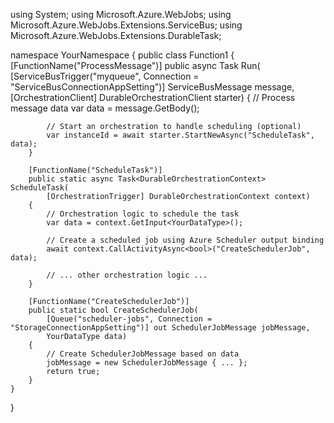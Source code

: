 using System;
using Microsoft.Azure.WebJobs;
using Microsoft.Azure.WebJobs.Extensions.ServiceBus;
using Microsoft.Azure.WebJobs.Extensions.DurableTask;

namespace YourNamespace
{
    public class Function1
    {
        [FunctionName("ProcessMessage")]
        public async Task Run(
            [ServiceBusTrigger("myqueue", Connection = "ServiceBusConnectionAppSetting")] ServiceBusMessage message,
            [OrchestrationClient] DurableOrchestrationClient starter)
        {
            // Process message data
            var data = message.GetBody<YourDataType>();

            // Start an orchestration to handle scheduling (optional)
            var instanceId = await starter.StartNewAsync("ScheduleTask", data);
        }

        [FunctionName("ScheduleTask")]
        public static async Task<DurableOrchestrationContext> ScheduleTask(
            [OrchestrationTrigger] DurableOrchestrationContext context)
        {
            // Orchestration logic to schedule the task
            var data = context.GetInput<YourDataType>();

            // Create a scheduled job using Azure Scheduler output binding
            await context.CallActivityAsync<bool>("CreateSchedulerJob", data);

            // ... other orchestration logic ...
        }

        [FunctionName("CreateSchedulerJob")]
        public static bool CreateSchedulerJob(
            [Queue("scheduler-jobs", Connection = "StorageConnectionAppSetting")] out SchedulerJobMessage jobMessage,
            YourDataType data)
        {
            // Create SchedulerJobMessage based on data
            jobMessage = new SchedulerJobMessage { ... };
            return true;
        }
    }
}
